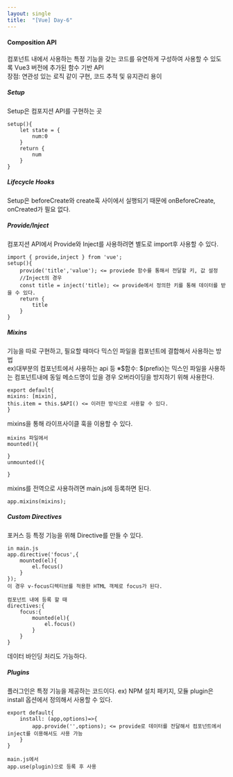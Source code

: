 ```yaml
---
layout: single
title:  "[Vue] Day-6" 
---
```

#### Composition API      
컴포넌트 내에서 사용하는 특정 기능을 갖는 코드를 유연하게 구성하여 사용할 수 있도록 Vue3 버전에 추가된 함수 기반 API   
장점: 연관성 있는 로직 같이 구현, 코드 추적 및 유지관리 용이   
   
##### Setup   
Setup은 컴포지션 API를 구현하는 곳   

```
setup(){
    let state = {
        num:0
    }
    return {
        num
    }
}
```
     
##### Lifecycle Hooks     
Setup은 beforeCreate와 create훅 사이에서 실행되기 때문에 onBeforeCreate, onCreated가 필요 없다.   
      
##### Provide/Inject   
컴포지션 API에서 Provide와 Inject를 사용하려면 별도로 import후 사용할 수 있다.
```
import { provide,inject } from 'vue';
setup(){
    provide('title','value'); <= proviede 함수를 통해서 전달할 키, 값 설정
    //Inject의 경우
    const title = inject('title); <= provide에서 정의한 키를 통해 데이터를 받을 수 있다.
    return {
        title
    }
}
```
   
##### Mixins   
기능을 따로 구현하고, 필요할 때마다 믹스인 파일을 컴포넌트에 결합해서 사용하는 방법   
ex)대부분의 컴포넌트에서 사용하는 api 등
※$함수: $(prefix)는 믹스인 파일을 사용하는 컴포넌트내에 동일 메소드명이 있을 경우 오버라이딩을 방지하기 위해 사용한다.
```
export default{
mixins: [mixin],
this.item = this.$API() <= 이러한 방식으로 사용할 수 있다.
}
```
mixins을 통해 라이프사이클 훅을 이용할 수 있다.
```
mixins 파일에서
mounted(){

}
unmounted(){

}
```
mixins를 전역으로 사용하려면 main.js에 등록하면 된다.
```
app.mixins(mixins);
```
   
##### Custom Directives   
포커스 등 특정 기능을 위해 Directive를 만들 수 있다.   
```
in main.js
app.directive('focus',{
    mounted(el){
        el.focus()
    }
});
이 경우 v-focus디렉티브를 적용한 HTML 객체로 focus가 된다.

컴포넌트 내에 등록 할 때
directives:{
    focus:{
        mounted(el){
            el.focus()
        }
    }
}
```
데이터 바인딩 처리도 가능하다.   
   
##### Plugins   
플러그인은 특정 기능을 제공하는 코드이다.
ex) NPM 설치 패키지, 모듈
plugin은 install 옵션에서 정의해서 사용할 수 있다.
```
export default{
    install: (app,options)=>{
        app.provide('',options); <= provide로 데이터를 전달해서 컴포넌트에서 inject를 이용해서도 사용 가능
    }
}

main.js에서
app.use(plugin)으로 등록 후 사용
```